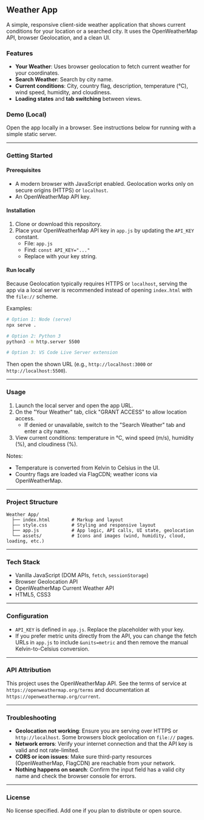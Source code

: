 ## Weather App

A simple, responsive client-side weather application that shows current conditions for your location or a searched city. It uses the OpenWeatherMap API, browser Geolocation, and a clean UI.

### Features
- **Your Weather**: Uses browser geolocation to fetch current weather for your coordinates.
- **Search Weather**: Search by city name.
- **Current conditions**: City, country flag, description, temperature (°C), wind speed, humidity, and cloudiness.
- **Loading states** and **tab switching** between views.

### Demo (Local)
Open the app locally in a browser. See instructions below for running with a simple static server.

---

### Getting Started

#### Prerequisites
- A modern browser with JavaScript enabled. Geolocation works only on secure origins (HTTPS) or `localhost`.
- An OpenWeatherMap API key.

#### Installation
1. Clone or download this repository.
2. Place your OpenWeatherMap API key in `app.js` by updating the `API_KEY` constant.
   - File: `app.js`
   - Find: `const API_KEY="..."`
   - Replace with your key string.

#### Run locally
Because Geolocation typically requires HTTPS or `localhost`, serving the app via a local server is recommended instead of opening `index.html` with the `file://` scheme.

Examples:

```bash
# Option 1: Node (serve)
npx serve .

# Option 2: Python 3
python3 -m http.server 5500

# Option 3: VS Code Live Server extension
```

Then open the shown URL (e.g., `http://localhost:3000` or `http://localhost:5500`).

---

### Usage
1. Launch the local server and open the app URL.
2. On the "Your Weather" tab, click "GRANT ACCESS" to allow location access.
   - If denied or unavailable, switch to the "Search Weather" tab and enter a city name.
3. View current conditions: temperature in °C, wind speed (m/s), humidity (%), and cloudiness (%).

Notes:
- Temperature is converted from Kelvin to Celsius in the UI.
- Country flags are loaded via FlagCDN; weather icons via OpenWeatherMap.

---

### Project Structure
```
Weather App/
  ├── index.html        # Markup and layout
  ├── style.css         # Styling and responsive layout
  ├── app.js            # App logic, API calls, UI state, geolocation
  └── assets/           # Icons and images (wind, humidity, cloud, loading, etc.)
```

---

### Tech Stack
- Vanilla JavaScript (DOM APIs, `fetch`, `sessionStorage`)
- Browser Geolocation API
- OpenWeatherMap Current Weather API
- HTML5, CSS3

---

### Configuration
- `API_KEY` is defined in `app.js`. Replace the placeholder with your key.
- If you prefer metric units directly from the API, you can change the fetch URLs in `app.js` to include `&units=metric` and then remove the manual Kelvin-to-Celsius conversion.

---

### API Attribution
This project uses the OpenWeatherMap API. See the terms of service at `https://openweathermap.org/terms` and documentation at `https://openweathermap.org/current`.

---

### Troubleshooting
- **Geolocation not working**: Ensure you are serving over HTTPS or `http://localhost`. Some browsers block geolocation on `file://` pages.
- **Network errors**: Verify your internet connection and that the API key is valid and not rate-limited.
- **CORS or icon issues**: Make sure third-party resources (OpenWeatherMap, FlagCDN) are reachable from your network.
- **Nothing happens on search**: Confirm the input field has a valid city name and check the browser console for errors.

---

### License
No license specified. Add one if you plan to distribute or open source.


